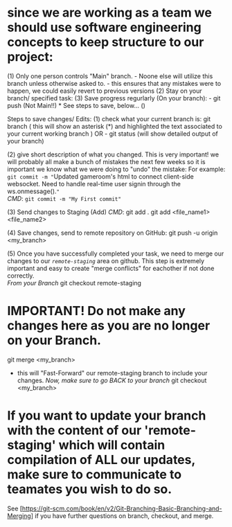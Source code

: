 # since we are working as a team we should use software engineering concepts to keep structure to our project:

(1) Only one person controls "Main" branch. 
    - Noone else will utilize this branch unless otherwise asked to.
    - this ensures that any mistakes were to happen, we could easily revert to previous versions
(2) Stay on your branch/ specified task:
(3) Save progress regurlarly (On your branch):
    - git push <my-branch-name> (Not Main!!)
        * See steps to save, below...
()

Steps to save changes/ Edits:
(1) check what your current branch is:
    git branch
        ( this will show an asterisk (*) and highlighted the text associated to your current working branch )
        OR -
        git status (will show detailed output of your branch)

(2) give short description of what you changed. This is very important! we will probably all make a bunch of mistakes the next few weeks so it is important we know what we were doing to "undo" the mistake:
    For example:
        `git commit -m "`Updated gameroom's html to connect client-side websocket. Need to handle real-time user signin through the ws.onmessage().`"`  
    *CMD*:
    `git commit -m "My First commit"`

(3) Send changes to Staging (Add)
    *CMD*:
    git add .
    git add <file_name1> <file_name2> 

(4) Save changes, send to remote repository on GitHub:
    git push -u origin <my_branch>


(5) Once you have successfully completed your task, we need to merge our changes to our *`remote-staging`* area on github. This step is extremely important and easy to create "merge conflicts" for eachother if not done correctly.  
*From your Branch*
git checkout remote-staging
# IMPORTANT! Do not make any changes here as you are no longer on your Branch.
git merge <my_branch>
* this will "Fast-Forward" our remote-staging branch to include your changes.
*Now, make sure to go BACK to your branch*
git checkout <my_branch>
# If you want to update your branch with the content of our 'remote-staging' which will contain compilation of ALL our updates, make sure to communicate to teamates you wish to do so. 

See [https://git-scm.com/book/en/v2/Git-Branching-Basic-Branching-and-Merging] if you have further questions on branch, checkout, and merge.